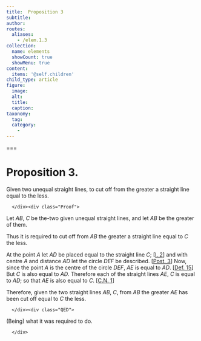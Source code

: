 ```yaml
---
title:  Proposition 3
subtitle: 
author:
routes:
  aliases:
    - /elem.1.3
collection:
  name: elements
  showCount: true
  showMenu: true
content:
  items: '@self.children'
child_type: article
figure:
  image:
  alt:
  title:
  caption:
taxonomy:
  tag:
  category:
    - 
---
```




===

<h1>Proposition 3.</h1><div class="Enunc">
       
<p>Given two unequal straight lines, to cut off from the greater a straight line equal to the less. </p>

      </div><div class="Proof">
       
<p>Let <em>AB</em>, <em>C</em> be the-two given unequal straight lines, and let <em>AB</em> be the greater of them.</p>

       
<p>Thus it is required to cut off from <em>AB</em> the greater a straight line equal to <em>C</em> the less.</p>

       
<p>At the point <em>A</em> let <em>AD</em> be placed equal to the straight line <em>C</em>; [<a href="/elem.1.2">I. 2</a>] and with centre <em>A</em> and distance <em>AD</em> let the circle <em>DEF</em> be described. [<a href="/elem.1.post.3">Post. 3</a>] <pb n="247"/><span class="center">Now, since the point <em>A</em> is the centre of the circle <em>DEF</em>, <em>AE</em> is equal to <em>AD</em>. [<a href="/elem.1.def.15">Def. 15</a>] But <em>C</em> is also equal to <em>AD</em>. Therefore each of the straight lines <em>AE</em>, <em>C</em> is equal to <em>AD</em>; so that <em>AE</em> is also equal to <em>C</em>. [<a href="/elem.1.c.n.1">C.N. 1</a>]</span></p>

       
<p>Therefore, given the two straight lines <em>AB</em>, <em>C</em>, from <em>AB</em> the greater <em>AE</em> has been cut off equal to <em>C</em> the less.</p>

      </div><div class="QED">
       
<p>(Being) what it was required to do.</p>

      </div>
